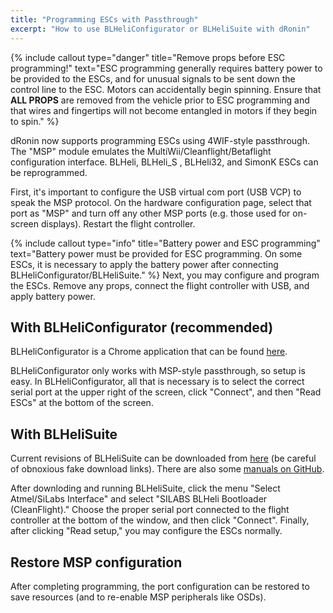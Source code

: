 ```yaml
---
title: "Programming ESCs with Passthrough"
excerpt: "How to use BLHeliConfigurator or BLHeliSuite with dRonin"
---
```


{% include callout type="danger" title="Remove props before ESC programming!" text="ESC programming generally requires battery power to be provided to the ESCs, and for unusual signals to be sent down the control line to the ESC.  Motors can accidentally begin spinning.  Ensure that **ALL PROPS** are removed from the vehicle prior to ESC programming and that wires and fingertips will not become entangled in motors if they begin to spin." %}

dRonin now supports programming ESCs using 4WIF-style passthrough.  The "MSP" module emulates the MultiWii/Cleanflight/Betaflight configuration interface.  BLHeli, BLHeli_S , BLHeli32, and SimonK ESCs can be reprogrammed.

First, it's important to configure the USB virtual com port (USB VCP) to speak the MSP protocol.  On the hardware configuration page, select that port as "MSP" and turn off any other MSP ports (e.g. those used for on-screen displays). Restart the flight controller.

{% include callout type="info" title="Battery power and ESC programming" text="Battery power must be provided for ESC programming.  On some ESCs, it is necessary to apply the battery power after connecting BLHeliConfigurator/BLHeliSuite." %}
Next, you may configure and program the ESCs.  Remove any props, connect the flight controller with USB, and apply battery power.

## With BLHeliConfigurator (recommended)

BLHeliConfigurator is a Chrome application that can be found [here](https://chrome.google.com/webstore/detail/blheli-configurator/mejfjggmbnocnfibbibmoogocnjbcjnk?hl=en).

BLHeliConfigurator only works with MSP-style passthrough, so setup is easy.  In BLHeliConfigurator, all that is necessary is to select the correct serial port at the upper right of the screen, click "Connect", and then "Read ESCs" at the bottom of the screen.

## With BLHeliSuite

Current revisions of BLHeliSuite can be downloaded from [here](https://www.mediafire.com/folder/dx6kfaasyo24l/BLHeliSuite) (be careful of obnoxious fake download links).  There are also some [manuals on GitHub](https://github.com/4712/BLHeliSuite/tree/master/Manuals).

After downloding and running BLHeliSuite, click the menu "Select Atmel/SiLabs Interface" and select "SILABS BLHeli Bootloader (CleanFlight)."  Choose the proper serial port connected to the flight controller at the bottom of the window, and then click "Connect".  Finally, after clicking "Read setup," you may configure the ESCs normally.

## Restore MSP configuration

After completing programming, the port configuration can be restored to save resources (and to re-enable MSP peripherals like OSDs).
